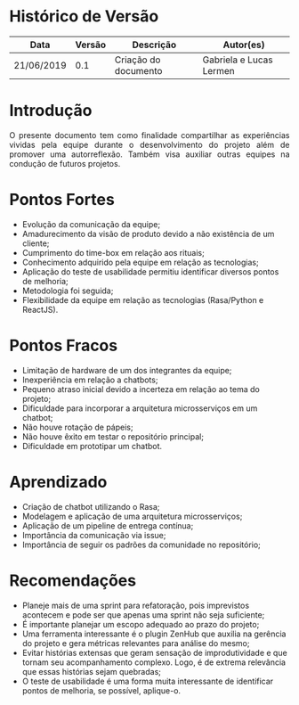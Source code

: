 # Histórico de Versão

 **Data** | **Versão** | **Descrição** | **Autor(es)**
---|---|---|---
21/06/2019 | 0.1 | Criação do documento | Gabriela e Lucas Lermen

# Introdução
<p align="justify">O presente documento tem como finalidade compartilhar as experiências vividas pela equipe durante o desenvolvimento do projeto além de promover uma autorreflexão. Também visa auxiliar outras equipes na condução de futuros projetos.</p>
    
# Pontos Fortes
* Evolução da comunicação da equipe;
* Amadurecimento da visão de produto devido a não existência de um cliente;
* Cumprimento do time-box em relação aos rituais;
* Conhecimento adquirido pela equipe em relação as tecnologias;
* Aplicação do teste de usabilidade permitiu identificar diversos pontos de melhoria;
* Metodologia foi seguida;
* Flexibilidade da equipe em relação as tecnologias (Rasa/Python e ReactJS).

# Pontos Fracos
* Limitação de hardware de um dos integrantes da equipe;
* Inexperiência em relação a chatbots;
* Pequeno atraso inicial devido a incerteza em relação ao tema do projeto;
* Dificuldade para incorporar a arquitetura microsserviços em um chatbot;
* Não houve rotação de pápeis;
* Não houve êxito em testar o repositório principal;
* Dificuldade em prototipar um chatbot.

# Aprendizado
* Criação de chatbot utilizando o Rasa;
* Modelagem e aplicação de uma arquitetura microsserviços;
* Aplicação de um pipeline de entrega contínua;
* Importância da comunicação via issue;
* Importância de seguir os padrões da comunidade no repositório;

# Recomendações
* Planeje mais de uma sprint para refatoração, pois imprevistos acontecem e pode ser que apenas uma sprint não seja suficiente;
* É importante planejar um escopo adequado ao prazo do projeto;
* Uma ferramenta interessante é o plugin ZenHub que auxilia na gerência do projeto e gera métricas relevantes para análise do mesmo;
* Evitar histórias extensas que geram sensação de improdutividade e que tornam seu acompanhamento complexo. Logo, é de extrema relevância que essas histórias sejam quebradas;
* O teste de usabilidade é uma forma muita interessante de identificar pontos de melhoria, se possível, aplique-o.
